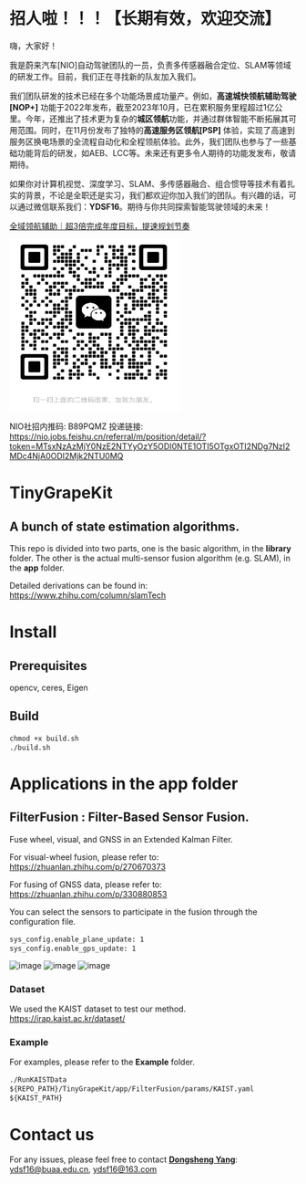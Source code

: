 # 招人啦！！！【长期有效，欢迎交流】

嗨，大家好！

我是蔚来汽车[NIO]自动驾驶团队的一员，负责多传感器融合定位、SLAM等领域的研发工作。目前，我们正在寻找新的队友加入我们。

我们团队研发的技术已经在多个功能场景成功量产。例如，**高速城快领航辅助驾驶[NOP+]** 功能于2022年发布，截至2023年10月，已在累积服务里程超过1亿公里。今年，还推出了技术更为复杂的**城区领航**功能，并通过群体智能不断拓展其可用范围。同时，在11月份发布了独特的**高速服务区领航[PSP]** 体验，实现了高速到服务区换电场景的全流程自动化和全程领航体验。此外，我们团队也参与了一些基础功能背后的研发，如AEB、LCC等。未来还有更多令人期待的功能发发布，敬请期待。

如果你对计算机视觉、深度学习、SLAM、多传感器融合、组合惯导等技术有着扎实的背景，不论是全职还是实习，我们都欢迎你加入我们的团队。有兴趣的话，可以通过微信联系我们：**YDSF16**。期待与你共同探索智能驾驶领域的未来！

[全域领航辅助｜超3倍完成年度目标，提速规划节奏](https://app.nio.com/app/community_content_h5/module_10050/content?id=531584&type=article&is_nav_show=false&wv=lg)

<a href="https://youtu.be/3A5wpWgrHTI" target="_blank"><img src="https://github.com/ydsf16/TinyGrapeKit/blob/master/app/FilterFusion/doc/20231223-004022.jpeg" 
alt="YDS" width="300" height="300"/></a>

NIO社招内推码: B89PQMZ 
投递链接: https://nio.jobs.feishu.cn/referral/m/position/detail/?token=MTsxNzAzMjY0NzE2NTYyOzY5ODI0NTE1OTI5OTgxOTI2NDg7NzI2MDc4NjA0ODI2Mjk2NTU0MQ

# TinyGrapeKit
## A bunch of state estimation algorithms.
This repo is divided into two parts, one is the basic algorithm, in the **library** folder. The other is the actual multi-sensor fusion algorithm (e.g. SLAM), in the **app** folder.

Detailed derivations can be found in: https://www.zhihu.com/column/slamTech

# Install
## Prerequisites
opencv, ceres, Eigen

## Build 
```
chmod +x build.sh
./build.sh
```

# Applications in the **app** folder
## FilterFusion : Filter-Based Sensor Fusion. 
Fuse wheel, visual, and GNSS in an Extended Kalman Filter.

For visual-wheel fusion, please refer to: https://zhuanlan.zhihu.com/p/270670373

For fusing of GNSS data, please refer to: https://zhuanlan.zhihu.com/p/330880853

You can select the sensors to participate in the fusion through the configuration file.
```
sys_config.enable_plane_update: 1
sys_config.enable_gps_update: 1
```

![image](https://github.com/ydsf16/TinyGrapeKit/blob/master/app/FilterFusion/doc/Visual-Wheel-GNSS-Localization.png)
![image](https://github.com/ydsf16/TinyGrapeKit/blob/master/app/FilterFusion/doc/VWO-MSCKF.png)
![image](https://github.com/ydsf16/TinyGrapeKit/blob/master/app/FilterFusion/doc/SIM.png)

### Dataset 
We used the KAIST dataset to test our method. https://irap.kaist.ac.kr/dataset/

### Example
For examples, please refer to the **Example** folder.
```
./RunKAISTData ${REPO_PATH}/TinyGrapeKit/app/FilterFusion/params/KAIST.yaml ${KAIST_PATH}
```

# Contact us
For any issues, please feel free to contact **[Dongsheng Yang](https://github.com/ydsf16)**: <ydsf16@buaa.edu.cn>, <ydsf16@163.com>

